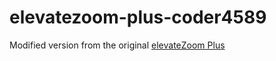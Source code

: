 # elevatezoom-plus-coder4589

Modified version from the original [elevateZoom Plus](https://github.com/igorlino/elevatezoom-plus)
